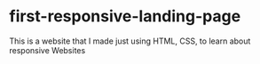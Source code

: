 # first-responsive-landing-page
This is a website that I made just using HTML, CSS, to learn about responsive Websites
